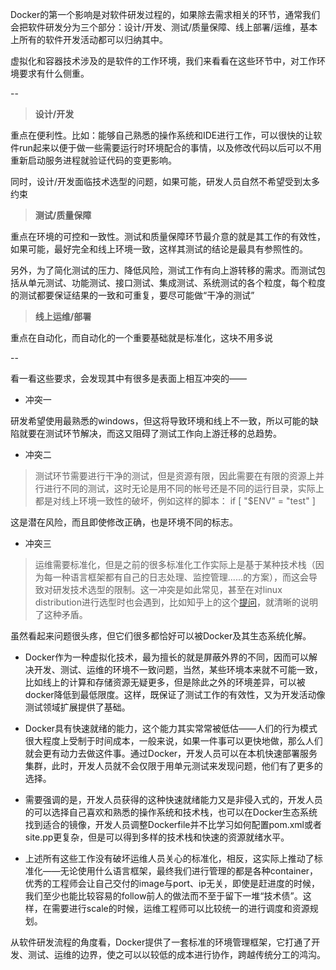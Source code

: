 Docker的第一个影响是对软件研发过程的，如果除去需求相关的环节，通常我们会把软件研发分为三个部分：设计/开发、测试/质量保障、线上部署/运维，基本上所有的软件开发活动都可以归纳其中。

虚拟化和容器技术涉及的是软件的工作环境，我们来看看在这些环节中，对工作环境要求有什么侧重。

--
> **设计/开发**

重点在便利性。比如：能够自己熟悉的操作系统和IDE进行工作，可以很快的让软件run起来以便于做一些需要运行时环境配合的事情，以及修改代码以后可以不用重新启动服务进程就验证代码的变更影响。

同时，设计/开发面临技术选型的问题，如果可能，研发人员自然不希望受到太多约束

> **测试/质量保障**

重点在环境的可控和一致性。测试和质量保障环节最介意的就是其工作的有效性，如果可能，最好完全和线上环境一致，这样其测试的结论是最具有参照性的。

另外，为了简化测试的压力、降低风险，测试工作有向上游转移的需求。而测试包括从单元测试、功能测试、接口测试、集成测试、系统测试的各个粒度，每个粒度的测试都要保证结果的一致和可重复，要尽可能做“干净的测试”

> **线上运维/部署**

重点在自动化，而自动化的一个重要基础就是标准化，这块不用多说

--

看一看这些要求，会发现其中有很多是表面上相互冲突的——

* 冲突一
> 
研发希望使用最熟悉的windows，但这将导致环境和线上不一致，所以可能的缺陷就要在测试环节解决，而这又阻碍了测试工作向上游迁移的总趋势。

* 冲突二
> 测试环节需要进行干净的测试，但是资源有限，因此需要在有限的资源上并行进行不同的测试，这时无论是用不同的帐号还是不同的运行目录，实际上都是对线上环境一致性的破坏，例如这样的脚本：
if [ "$ENV" = "test" ]
> 
这是潜在风险，而且即使修改正确，也是环境不同的标志。

* 冲突三
> 运维需要标准化，但是之前的很多标准化工作实际上是基于某种技术栈（因为每一种语言框架都有自己的日志处理、监控管理......的方案），而这会导致对研发技术选型的限制。这一冲突是如此常见，甚至在对linux distribution进行选型时也会遇到，比如知乎上的这个[提问](http://www.zhihu.com/question/29191794)，就清晰的说明了这种矛盾。

虽然看起来问题很头疼，但它们很多都恰好可以被Docker及其生态系统化解。

* Docker作为一种虚拟化技术，最为擅长的就是屏蔽外界的不同，因而可以解决开发、测试、运维的环境不一致问题，当然，某些环境本来就不可能一致，比如线上的计算和存储资源无疑更多，但是除此之外的环境差异，可以被docker降低到最低限度。这样，既保证了测试工作的有效性，又为开发活动像测试领域扩展提供了基础。

* Docker具有快速就绪的能力，这个能力其实常常被低估——人们的行为模式很大程度上受制于时间成本，一般来说，如果一件事可以更快地做，那么人们就会更有动力去做这件事。通过Docker，开发人员可以在本机快速部署服务集群，此时，开发人员就不会仅限于用单元测试来发现问题，他们有了更多的选择。

* 需要强调的是，开发人员获得的这种快速就绪能力又是非侵入式的，开发人员的可以选择自己喜欢和熟悉的操作系统和技术栈，也可以在Docker生态系统找到适合的镜像，开发人员调整Dockerfile并不比学习如何配置pom.xml或者site.pp更复杂，但是可以得到多样的技术栈和快速的资源就绪水平。

* 上述所有这些工作没有破坏运维人员关心的标准化，相反，这实际上推动了标准化——无论使用什么语言框架，最终我们进行管理的都是各种container，优秀的工程师会让自己交付的image与port、ip无关，即使是赶进度的时候，我们至少也能比较容易的follow前人的做法而不至于留下一堆“技术债”。这样，在需要进行scale的时候，运维工程师可以比较统一的进行调度和资源规划。

从软件研发流程的角度看，Docker提供了一套标准的环境管理框架，它打通了开发、测试、运维的边界，使之可以以较低的成本进行协作，跨越传统分工的鸿沟。